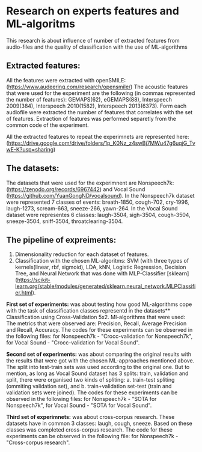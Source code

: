 # Research on experts features and ML-algoritms
This research is about influence of number of extracted features from audio-files and the quality of classification with the use of ML-algorithms

## Extracted features:
All the features were extracted with openSMILE: (https://www.audeering.com/research/opensmile/)
The acoustic features that were used for the experiment are the following (in commas represented the number of features): GEMAPS(62), eGEMAPS(88), Interspeech 2009(384), Interspeech 2010(1582), Interspeech 2013(6373).
Form each audiofile were extracted the number of features that correlates with the set of features. Extraction of features was performed separetly from the common code of the experiment.

All the extracted features to repeat the experimnets are represented here: (https://drive.google.com/drive/folders/1p_K0Nz_z4swBj7MWu47g6uqjG_TvwE-K?usp=sharing)

## The datasets:
The datasets that were used for the experimnent are Nonspeech7k: (https://zenodo.org/records/6967442) and Vocal Sound (https://github.com/YuanGongND/vocalsound). 
In the Nonspeech7k dataset were represented 7 classes of events: breath-1850, cough-702, cry-1996, laugh-1273, scream-663, sneeze-266, yawn-264.
In the Vocal Sound dataset were representes 6 classes: laugh-3504, sigh-3504, cough-3504, sneeze-3504, sniff-3504, throatclearing-3504.

## The pipeline of expreiments:
1) Dimensionality reduction for each dataset of features.
2) Classification with the chosen ML-algoritms: SVM (with three types of kernels(linear, rbf, sigmoid), LDA, kNN, Logistic Regression, Decision Tree, and Neural Network that was done with MLP-Classifier [sklearn] (https://scikit-learn.org/stable/modules/generated/sklearn.neural_network.MLPClassifier.html).

**First set of experiments:** 
was about testing how good ML-algorithms cope with the task of classification classes representd in the datasets**
Classification using Cross-Validation 5x2. Ml-algorithms that were used: 
The metrics that were observed are: Precision, Recall, Average Precision and Recall, Accuracy.
The codes for these experiments can be observed in the following files: for Nonspeech7k - "Crocc-validation for Nonspeech7k", for Vocal Sound - "Crocc-validation for Vocal Sound".

**Second set of experiments:** 
was about comparing the original results with the results that were got with the chosen ML-approaches mentioned above. The split into test-train sets was used according to the original one. But to mention, as long as Vocal Sound dataset has 3 splits: train, validation and split, there were organised two kinds of spliting: a. train-test spliting (ommiting validation set), and b. train+validation set-test (train and validation sets were joined).
The codes for these experiments can be observed in the following files: for Nonspeech7k - "SOTA for Nonspeech7k", for Vocal Sound - "SOTA for Vocal Sound".

**Third set of experimnets:**
was about cross-corpus research. These datasets have in common 3 classes: laugh, cough, sneeze. Based on these classes was completed cross-corpus research.
The code for these experiments can be observed in the following file: for Nonspeech7k - "Cross-corpus research".
